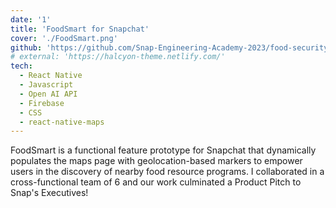 ```yaml
---
date: '1'
title: 'FoodSmart for Snapchat'
cover: './FoodSmart.png'
github: 'https://github.com/Snap-Engineering-Academy-2023/food-security'
# external: 'https://halcyon-theme.netlify.com/'
tech:
  - React Native
  - Javascript
  - Open AI API
  - Firebase
  - CSS
  - react-native-maps
---
```


FoodSmart is a functional feature prototype for Snapchat that dynamically populates the maps page with geolocation-based markers to empower users in the discovery of nearby food resource programs. I collaborated in a cross-functional team of 6 and our work culminated a Product Pitch to Snap's Executives!

<!-- Leveraged CSS, React Native, Firebase, and react-native-maps for seamless integration -->
<!-- -Developed  functionality for the addition of user-submitted location pins, accompanied by a bottom sheet modal where users can input various details about the location to enhance the collaborative aspect of the Snap Maps -->
